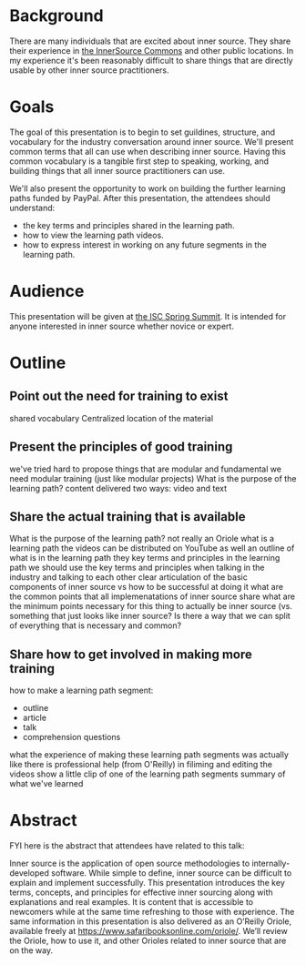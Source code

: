 # Background
There are many individuals that are excited about inner source.
They share their experience in [the InnerSource Commons](http://innersourcecommons.org/) and other public locations.
In my experience it's been reasonably difficult to share things that are directly usable by other inner source practitioners.

# Goals
The goal of this presentation is to begin to set guildines, structure, and vocabulary for the industry conversation around inner source.
We'll present common terms that all can use when describing inner source.
Having this common vocabulary is a tangible first step to speaking, working, and building things that all inner source practitioners can use.

We'll also present the opportunity to work on building the further learning paths funded by PayPal.
After this presentation, the attendees should understand:

* the key terms and principles shared in the learning path.
* how to view the learning path videos.
* how to express interest in working on any future segments in the learning path.

# Audience
This presentation will be given at [the ISC Spring Summit](http://paypal.github.io/InnerSourceCommons/events/isc-spring-2018-agenda/).
It is intended for anyone interested in inner source whether novice or expert.

# Outline

## Point out the need for training to exist

shared vocabulary
Centralized location of the material

## Present the principles of good training

we've tried hard to propose things that are modular and fundamental
we need modular training (just like modular projects)
What is the purpose of the learning path?
content delivered two ways: video and text

## Share the actual training that is available

What is the purpose of the learning path?
not really an Oriole
what is a learning path
the videos can be distributed on YouTube as well
an outline of what is in the learning path
they key terms and principles in the learning path
we should use the key terms and principles when talking in the industry and talking to each other
clear articulation of the basic components of inner source vs how to be successful at doing it
what are the common points that all implemenatations of inner source share
what are the minimum points necessary for this thing to actually be inner source (vs. something that just looks like inner source?
Is there a way that we can split of everything that is necessary and common?

## Share how to get involved in making more training

how to make a learning path segment:

* outline
* article
* talk
* comprehension questions

what the experience of making these learning path segments was actually like
there is professional help (from O'Reilly) in filiming and editing the videos
show a little clip of one of the learning path segments
summary of what we've learned

# Abstract

FYI here is the abstract that attendees have related to this talk:

Inner source is the application of open source methodologies to internally-developed software.
While simple to define, inner source can be difficult to explain and implement successfully.
This presentation introduces the key terms, concepts, and principles for effective inner sourcing along with explanations and real examples.
It is content that is accessible to newcomers while at the same time refreshing to those with experience.
The same information in this presentation is also delivered as an O’Reilly Oriole, available freely at https://www.safaribooksonline.com/oriole/.
We’ll review the Oriole, how to use it, and other Orioles related to inner source that are on the way.

